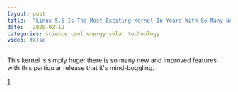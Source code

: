 ```yaml
---
layout: post
title:  "Linux 5.6 Is The Most Exciting Kernel In Years With So Many New Features"
date:   2020-02-12
categories: science cool energy solar technology
video: false
---
```


This kernel is simply huge: there is so many new and improved features with this particular release that it's mind-boggling.

[1]

[1]: //www.phoronix.com/scan.php?page=article&item=linux-56-features&num=1
